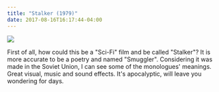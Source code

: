 ```yaml
---
title: "Stalker (1979)"
date: 2017-08-16T16:17:44-04:00
---
```


![](https://curzonblob.blob.core.windows.net/media/5283/stalker-poster.jpg)

First of all, how could this be a "Sci-Fi" film and be called "Stalker"? It is more accurate to be a poetry and named "Smuggler". Considering it was made in the Soviet Union, I can see some of the monologues' meanings. Great visual, music and sound effects. It's apocalyptic, will leave you wondering for days.